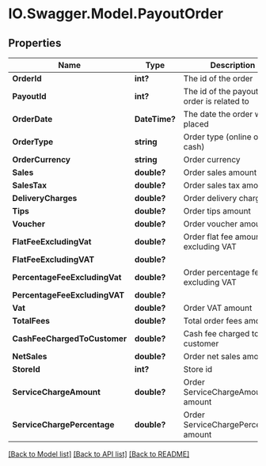 # IO.Swagger.Model.PayoutOrder
## Properties

Name | Type | Description | Notes
------------ | ------------- | ------------- | -------------
**OrderId** | **int?** | The id of the order | [optional] 
**PayoutId** | **int?** | The id of the payout the order is related to | [optional] 
**OrderDate** | **DateTime?** | The date the order was placed | [optional] 
**OrderType** | **string** | Order type (online or cash) | [optional] 
**OrderCurrency** | **string** | Order currency | [optional] 
**Sales** | **double?** | Order sales amount | [optional] 
**SalesTax** | **double?** | Order sales tax amount | [optional] 
**DeliveryCharges** | **double?** | Order delivery charges | [optional] 
**Tips** | **double?** | Order tips amount | [optional] 
**Voucher** | **double?** | Order voucher amount | [optional] 
**FlatFeeExcludingVat** | **double?** | Order flat fee amount excluding VAT | [optional] 
**FlatFeeExcludingVAT** | **double?** |  | [optional] 
**PercentageFeeExcludingVat** | **double?** | Order percentage fee excluding VAT | [optional] 
**PercentageFeeExcludingVAT** | **double?** |  | [optional] 
**Vat** | **double?** | Order VAT amount | [optional] 
**TotalFees** | **double?** | Total order fees amount | [optional] 
**CashFeeChargedToCustomer** | **double?** | Cash fee charged to customer | [optional] 
**NetSales** | **double?** | Order net sales amount | [optional] 
**StoreId** | **int?** | Store id | [optional] 
**ServiceChargeAmount** | **double?** | Order ServiceChargeAmount amount | [optional] 
**ServiceChargePercentage** | **double?** | Order ServiceChargePercentage amount | [optional] 

[[Back to Model list]](../README.md#documentation-for-models) [[Back to API list]](../README.md#documentation-for-api-endpoints) [[Back to README]](../README.md)

